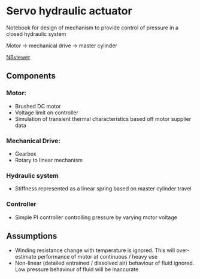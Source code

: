 # Servo hydraulic actuator

Notebook for design of mechanism to provide control of pressure in a closed hydraulic system

Motor -> mechanical drive -> master cylinder

[NBviewer](https://nbviewer.org/github/mark-bak/servo-mechanism-design/blob/main/servo_hydraulic_actuator_pressure_control.ipynb)

## Components
### Motor:
 - Brushed DC motor
 - Voltage limit on controller
 - Simulation of transient thermal characteristics based off motor supplier data

### Mechanical Drive:
 - Gearbox
 - Rotary to linear mechanism

### Hydraulic system
- Stiffness represented as a linear spring based on master cylinder travel

### Controller
- Simple PI controller controlling pressure by varying motor voltage

## Assumptions
- Winding resistance change with temperature is ignored. This will over-estimate performance of motor at continuous / heavy use
- Non-linear (detailed entrained / dissolved air) behaviour of fluid ignored. Low pressure behaviour of fluid will be inaccurate
